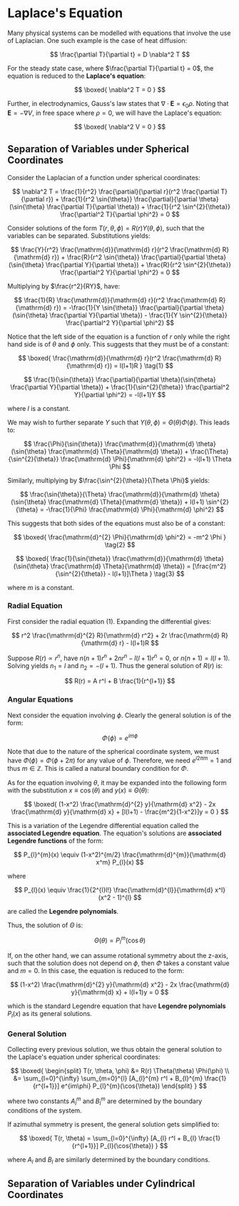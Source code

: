 # Laplace\'s Equation

Many physical systems can be modelled with equations that involve the use of Laplacian. One such example is the case of heat diffusion:

$$
\frac{\partial T}{\partial t} = D \nabla^2 T
$$

For the steady state case, where $\frac{\partial T}{\partial t} = 0$, the equation is reduced to the **Laplace\'s equation**:

$$
\boxed{
\nabla^2 T = 0
}
$$

Further, in electrodynamics, Gauss\'s law states that $\nabla \cdot \mathbf{E} = \epsilon_{0} \rho$. Noting that $\mathbf{E} = - \nabla V$, in free space where $\rho = 0$, we will have the Laplace\'s equation:

$$
\boxed{
\nabla^2 V = 0
}
$$

## Separation of Variables under Spherical Coordinates

Consider the Laplacian of a function under spherical coordinates:

$$
\nabla^2 T = \frac{1}{r^2} \frac{\partial}{\partial r}(r^2 \frac{\partial T}{\partial r}) + \frac{1}{r^2 \sin{\theta}} \frac{\partial}{\partial \theta}(\sin{\theta} \frac{\partial T}{\partial \theta}) + \frac{1}{r^2 \sin^{2}{\theta}} \frac{\partial^2 T}{\partial \phi^2} = 0
$$

Consider solutions of the form $T(r, \theta, \phi) = R(r)Y(\theta, \phi)$, such that the variables can be separated. Substitutions yields:

$$
\frac{Y}{r^2} \frac{\mathrm{d}}{\mathrm{d} r}(r^2 \frac{\mathrm{d} R}{\mathrm{d} r}) + \frac{R}{r^2 \sin{\theta}} \frac{\partial}{\partial \theta}(\sin{\theta} \frac{\partial Y}{\partial \theta}) + \frac{R}{r^2 \sin^{2}{\theta}} \frac{\partial^2 Y}{\partial \phi^2} = 0
$$

Multiplying by $\frac{r^2}{RY}$, have:

$$
\frac{1}{R} \frac{\mathrm{d}}{\mathrm{d} r}(r^2 \frac{\mathrm{d} R}{\mathrm{d} r}) = -\frac{1}{Y \sin{\theta}} \frac{\partial}{\partial \theta}(\sin{\theta} \frac{\partial Y}{\partial \theta}) - \frac{1}{Y \sin^{2}{\theta}} \frac{\partial^2 Y}{\partial \phi^2}
$$

Notice that the left side of the equation is a function of $r$ only while the right hand side is of $\theta$ and $\phi$ only. This suggests that they must be of a constant:

$$
\boxed{
\frac{\mathrm{d}}{\mathrm{d} r}(r^2 \frac{\mathrm{d} R}{\mathrm{d} r}) = l(l+1)R
}
\tag{1}
$$

$$
\frac{1}{\sin{\theta}} \frac{\partial}{\partial \theta}(\sin{\theta} \frac{\partial Y}{\partial \theta}) + \frac{1}{\sin^{2}{\theta}} \frac{\partial^2 Y}{\partial \phi^2} = -l(l+1)Y
$$

where $l$ is a constant.

We may wish to further separate $Y$ such that $Y(\theta, \phi) = \Theta(\theta) \Phi(\phi)$. This leads to:

$$
\frac{\Phi}{\sin{\theta}} \frac{\mathrm{d}}{\mathrm{d} \theta}(\sin{\theta} \frac{\mathrm{d} \Theta}{\mathrm{d} \theta}) + \frac{\Theta}{\sin^{2}{\theta}} \frac{\mathrm{d} \Phi}{\mathrm{d} \phi^2} = -l(l+1) \Theta \Phi
$$

Similarly, multiplying by $\frac{\sin^{2}{\theta}}{\Theta \Phi}$ yields:

$$
\frac{\sin{\theta}}{\Theta} \frac{\mathrm{d}}{\mathrm{d} \theta}(\sin{\theta} \frac{\mathrm{d} \Theta}{\mathrm{d} \theta}) + l(l+1) \sin^{2}{\theta} = -\frac{1}{\Phi} \frac{\mathrm{d} \Phi}{\mathrm{d} \phi^2}
$$

This suggests that both sides of the equations must also be of a constant:

$$
\boxed{
\frac{\mathrm{d}^{2} \Phi}{\mathrm{d} \phi^2} = -m^2 \Phi
}
\tag{2}
$$

$$
\boxed{
\frac{1}{\sin{\theta}} \frac{\mathrm{d}}{\mathrm{d} \theta}(\sin{\theta} \frac{\mathrm{d} \Theta}{\mathrm{d} \theta}) = [\frac{m^2}{\sin^{2}{\theta}} - l(l+1)]\Theta
}
\tag{3}
$$

where $m$ is a constant.

### Radial Equation

First consider the radial equation $(1)$. Expanding the differential gives:

$$
r^2 \frac{\mathrm{d}^{2} R}{\mathrm{d} r^2} + 2r \frac{\mathrm{d} R}{\mathrm{d} r} - l(l+1)R
$$

Suppose $R(r) \propto r^n$, have $n(n+1) r^n + 2n r^n - l(l+1)r^n = 0$, or $n(n+1) = l(l+1)$. Solving yields $n_1 = l$ and $n_2 = -(l+1)$. Thus the general solution of $R(r)$ is:

$$
R(r) = A r^l + B \frac{1}{r^{l+1}}
$$

### Angular Equations

Next consider the equation involving $\phi$. Clearly the general solution is of the form:

$$
\Phi(\phi) = e^{im\phi}
$$

Note that due to the nature of the spherical coordinate system, we must have $\Phi(\phi) = \Phi(\phi + 2\pi)$ for any value of $\phi$. Therefore, we need $e^{i 2\pi m} = 1$ and thus $m \in \mathbb{Z}$. This is called a natural boundary condition for $\Phi$.

As for the equation involving $\theta$, it may be expanded into the following form with the substitution $x \equiv \cos(\theta)$ and $y(x) \equiv \Theta(\theta)$:

$$
\boxed{
(1-x^2) \frac{\mathrm{d}^{2} y}{\mathrm{d} x^2} - 2x \frac{\mathrm{d} y}{\mathrm{d} x} + [l(l+1) - \frac{m^2}{1-x^2}]y = 0
}
$$

This is a variation of the Legendre differential equation called the **associated Legendre equation**. The equation\'s solutions are **associated Legendre functions** of the form:

$$
P_{l}^{m}(x) \equiv (1-x^2)^{m/2} \frac{\mathrm{d}^{m}}{\mathrm{d} x^m} P_{l}(x)
$$

where

$$
P_{l}(x) \equiv \frac{1}{2^{l}l!} \frac{\mathrm{d}^{l}}{\mathrm{d} x^l} (x^2 - 1)^{l}
$$

are called the **Legendre polynomials**.

Thus, the solution of $\Theta$ is:

$$
\Theta(\theta) = P_{l}^{m}(\cos{\theta})
$$

If, on the other hand, we can assume rotational symmetry about the z-axis, such that the solution does not depend on $\phi$, then $\Phi$ takes a constant value and $m = 0$. In this case, the equation is reduced to the form:

$$
(1-x^2) \frac{\mathrm{d}^{2} y}{\mathrm{d} x^2} - 2x \frac{\mathrm{d} y}{\mathrm{d} x} + l(l+1)y = 0
$$

which is the standard Legendre equation that have **Legendre polynomials** $P_{l}(x)$ as its general solutions.

### General Solution

Collecting every previous solution, we thus obtain the general solution to the Laplace\'s equation under spherical coordinates:

$$
\boxed{
\begin{split}
T(r, \theta, \phi) &= R(r) \Theta(\theta) \Phi(\phi) \\
  &= \sum_{l=0}^{\infty} \sum_{m=0}^{l} [A_{l}^{m} r^l + B_{l}^{m} \frac{1}{r^{l+1}}] e^{im\phi} P_{l}^{m}(\cos{\theta})
\end{split}
}
$$

where two constants $A_{l}^{m}$ and $B_{l}^{m}$ are determined by the boundary conditions of the system.

If azimuthal symmetry is present, the general solution gets simplified to:

$$
\boxed{
T(r, \theta) = \sum_{l=0}^{\infty} [A_{l} r^l + B_{l} \frac{1}{r^{l+1}}] P_{l}(\cos{\theta})
}
$$

where $A_{l}$ and $B_{l}$ are similarly determined by the boundary conditions.

## Separation of Variables under Cylindrical Coordinates

